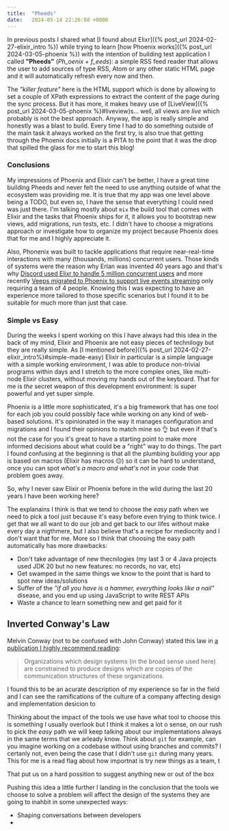 ```yaml
---
title:  "Pheeds"
date:   2024-05-14 22:26:08 +0000
---
```


In previous posts I shared what [I found about Elixr]({% post_url 2024-02-27-elixir_intro %}) while trying to learn [how Phoenix works]({% post_url 2024-03-05-phoenix %}) with the intention of building test application I called **"Pheeds"** (_Ph_oenix + f_eeds_): a simple RSS feed reader that allows the user to add sources of type RSS, Atom or any other static HTML page and it will automatically refresh every now and then.

The _"killer feature"_ here is the HTML support which is done by allowing to set a couple of XPath expressions to extract the content of the page during the sync process. But it has more, it makes heavy use of [LiveView]({% post_url 2024-03-05-phoenix %}#liveview)s... well, all views are _live_ which probably is not the best approach. Anyway, the app is really simple and honestly was a blast to build. Every time I had to do something outside of the main task it always worked on the first try, is also true that getting through the Phoenix docs initially is a PITA to the point that it was the drop that spilled the glass for me to start this blog!

### Conclusions

My impressions of Phoenix and Elixir can't be better, I have a great time building Pheeds and never felt the need to use anything outside of what the ecosystem was providing me. It is true that my app was one level above being a TODO, but even so, I have the sense that everything I could need was just there. I'm talking mostly about `mix` the build tool that comes with Elixir and the tasks that Phoenix ships for it, it allows you to bootstrap new views, add migrations, run tests, etc. I didn't have to choose a migrations approach or investigate how to organize my project because Phoenix does that for me and I highly appreciate it.

Also, Phonenix was built to tackle applications that require near-real-time interactions with many (thousands, millions) concurrent users. Those kinds of systems were the reason why Erlan was invented 40 years ago and that's why [Discord used Elixr to handle 5 million concurrent users](https://discord.com/blog/how-discord-scaled-elixir-to-5-000-000-concurrent-users) and more recently [Veeps migrated to Phoenix to support live events streaming](https://elixir-lang.org/blog/2024/03/05/veeps-elixir-case/) only requiring a team of 4 people. Knowing this I was expecting to have an experience more tailored to those specific scenarios but I found it to be suitable for much more than just that case.

### Simple vs Easy

During the weeks I spent working on this I have always had this idea in the back of my mind, Elixir and Phoenix are not easy pieces of technilogy but they are really simple. As [I mentioned before]({% post_url 2024-02-27-elixir_intro%}#simple-made-easy) Elixir in particular is a simple language with a simple working environment, I was able to produce non-trivial programs within days and I stretch to the more complex ones, like multi-node Elixir clusters, without moving my hands out of the keyboard. That for me is _the_ secret weapon of this development environment: is super powerful and yet super simple.

Phoenix is a little more sophisticated, it's a big framework that has one tool for each job you could possibly face while working on any kind of web-based solutions. It's opinionated in the way it manages configuration and migrations and I found their opinions to match mine so 👌 but even if that's not the case for you it's great to have a starting point to make more informed decisions about what could be a "right" way to do things. The part I found confusing at the beginning is that all the plumbing building your app is based on macros (Elixir has macros 😐) so it can be hard to understand, once you can spot _what's a macro and what's not_ in your code that problem goes away. 

So, why I never saw Elixir or Phoenix before in the wild during the last 20 years I have been working here?

The explanains I think is that we tend to choose the _easy_ path when we need to pick a tool just because it's easy before even trying to think twice. I get that we all want to do our job and get back to our lifes without make every day a nigthmere, but I also believe that's a recipe for mediocrity and I don't want that for me. More so I think that choosing the easy path automatically has more drawbacks:
- Don't take advantage of new thecnilogies (my last 3 or 4 Java projects used JDK 20 but no new features: no records, no var, etc)
- Get swamped in the same things we know to the point that is hard to spot new ideas/solutions
- Suffer of the _"if all you have is a hammer, everything looks like a nail"_ disease, and you end up using JavaScript to write REST APIs
- Waste a chance to learn something new and get paid for it

## Inverted Conway's Law

Melvin Conway (not to be confused with John Conway) stated this law in [a publication I highly recommend reading](http://www.melconway.com/Home/pdf/committees.pdf):
> Organizations which design systems (in the broad sense used here) are constrained to produce designs which are copies of the communication structures of these organizations.

I found this to be an acurate description of my experience so far in the field and I can see the ramifications of the culture of a company affecting design and implementation desicion to 

Thinking about the impact of the tools we use have 
what tool to choose this is something I usually overlook but I think it makes a lot o sense, on our rush to pick the _easy_ path we will keep talking about our implementations always in the same terms that we arleady know. Think about `git` for example, can you imagine working on a codebase without using branches and commits? I certanly not, even being the case that I didn't use `git` during many years. This for me is a read flag about how importnat is try new things as a team, t

That put us on a hard possition to suggest anything new or out of the box

Pushing this idea a little further I landing in the conclusion that the tools we choose to solve a problem will affect the design of the systems they are going to inahbit in some unexpected ways:
- Shaping conversations between developers
- 